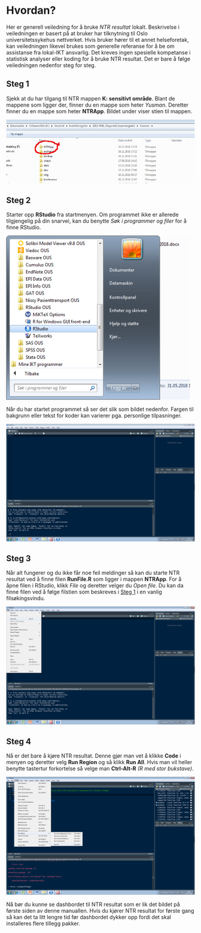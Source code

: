 # Hvordan?

Her er generell veiledning for å bruke *NTR resultat* lokalt. Beskrivelse i
veiledningen er basert på at bruker har tilknytning til Oslo universitetssykehus
nettverket. Hvis bruker hører til et annet helseforetak, kan veiledningen likevel
brukes som generelle referanse for å be om assistanse fra lokal-IKT ansvarlig. Det
kreves ingen spesielle kompetanse i statistisk analyser eller koding for å bruke NTR
resultat. Det er bare å følge veiledningen nedenfor steg for steg.

## <a name='steg1'></a>Steg 1

Sjekk at du har tilgang til NTR mappen **K: sensitivt område**. Blant de mappene som
ligger der, finner du en mappe som heter *Yusman*. Deretter finner du en mappe som
heter **NTRApp**. Bildet under viser stien til mappen.

![NTR sti](/img/stimark.png)

## Steg 2

Starter opp **RStudio** fra startmenyen. Om programmet ikke er allerede
tilgjengelig på din snarvei, kan du benytte *Søk i programmer og filer* for å finne
RStudio.

![RStudio](/img/rstudio.png)

Når du har startet programmet så ser det slik som bildet nedenfor. Fargen til
bakgrunn eller tekst for koder kan varierer pga. personlige tilpasninger.

![rstudio start](/img/startside.JPG)

## Steg 3

Når alt fungerer og du ikke får noe feil meldinger så kan du starte NTR resultat ved
å finne filen **RunFile.R** som ligger i mappen **NTRApp**. For å åpne filen i
RStudio, klikk *File* og deretter velger du *Open file*. Du kan da finne filen ved å
følge filstien som beskreves i [Steg 1](#steg1) i en vanlig filsøkingsvindu.

![open file](/img/openFile.png)

## Steg 4

Nå er det bare å kjøre NTR resultat. Denne gjør man vet å klikke **Code** i menyen og
deretter velg **Run Region** og så klikk **Run All**. Hvis man vil heller benytte
tastertur forkortelse så velge man **Ctrl-Alt-R** *(R med stor bukstave)*.

![run app](/img/RunFile.png)

Nå bør du kunne se dashbordet til NTR resultat som er lik det bildet på første siden av
denne manuallen. Hvis du kjører NTR resultat for første gang så kan det ta litt lengre
tid før dashbordet dykker opp fordi det skal installeres flere tillegg pakker.


